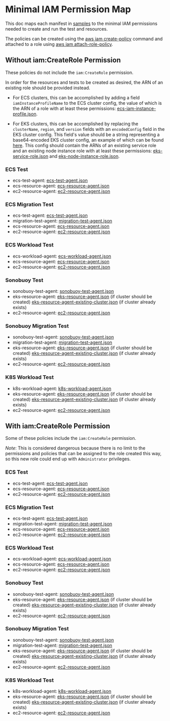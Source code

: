 # Minimal IAM Permission Map

This doc maps each manifest in [samples](../../samples) to the minimal IAM permissions needed to create and run the test and resources.

The policies can be created using the [aws iam create-policy](https://awscli.amazonaws.com/v2/documentation/api/latest/reference/iam/create-policy.html) command and attached to a role using [aws iam attach-role-policy](https://awscli.amazonaws.com/v2/documentation/api/latest/reference/iam/attach-role-policy.html).

## Without iam:CreateRole Permission

These policies do not include the `iam:CreateRole` permission.

In order for the resources and tests to be created as desired, the ARN of an existing role should be provided instead.

- For ECS clusters, this can be accomplished by adding a field `iamInstanceProfileName` to the ECS cluster config, the value of which is the ARN of a role with at least these permissions: [ecs-iam-instance-profile.json](./ecs-iam-instance-profile.json).

- For EKS clusters, this can be accomplished by replacing the `clusterName`, `region`, and `version` fields with an `encodedConfig` field in the EKS cluster config.
This field's value should be a string representing a base64-encoded EKS cluster config, an example of which can be found [here](./eksctl-config.yaml).
This config should contain the ARNs of an existing service role and an existing node instance role with at least these permissions: [eks-service-role.json](./eks-service-role.json) and [eks-node-instance-role.json](./eks-node-instance-role.json).

### ECS Test

- ecs-test-agent:       [ecs-test-agent.json](./ecs-test-agent.json)
- ecs-resource-agent:   [ecs-resource-agent.json](./ecs-resource-agent-no-create-role.json)
- ec2-resource-agent:   [ec2-resource-agent.json](./ec2-resource-agent-ecs-cluster.json)

### ECS Migration Test

- ecs-test-agent:       [ecs-test-agent.json](./ecs-test-agent.json)
- migration-test-agent: [migration-test-agent.json](./migration-test-agent-ecs-cluster.json)
- ecs-resource-agent:   [ecs-resource-agent.json](./ecs-resource-agent-no-create-role.json)
- ec2-resource-agent:   [ec2-resource-agent.json](./ec2-resource-agent-ecs-cluster.json)

### ECS Workload Test

- ecs-workload-agent:   [ecs-workload-agent.json](./ecs-workload-agent.json)
- ecs-resource-agent:   [ecs-resource-agent.json](./ecs-resource-agent-no-create-role.json)
- ec2-resource-agent:   [ec2-resource-agent.json](./ec2-resource-agent-ecs-cluster.json)

### Sonobuoy Test

- sonobuoy-test-agent:  [sonobuoy-test-agent.json](./sonobuoy-test-agent.json)
- eks-resource-agent:   [eks-resource-agent.json](./eks-resource-agent-no-create-role.json) (if cluster should be created)
                        [eks-resource-agent-existing-cluster.json](./eks-resource-agent-existing-cluster.json) (if cluster already exists)
- ec2-resource-agent:   [ec2-resource-agent.json](./ec2-resource-agent-eks-cluster.json)

### Sonobuoy Migration Test

- sonobuoy-test-agent:  [sonobuoy-test-agent.json](./sonobuoy-test-agent.json)
- migration-test-agent: [migration-test-agent.json](./migration-test-agent-eks-cluster.json)
- eks-resource-agent:   [eks-resource-agent.json](./eks-resource-agent-no-create-role.json) (if cluster should be created)
                        [eks-resource-agent-existing-cluster.json](./eks-resource-agent-existing-cluster.json) (if cluster already exists)
- ec2-resource-agent:   [ec2-resource-agent.json](./ec2-resource-agent-eks-cluster.json)

### K8S Workload Test

- k8s-workload-agent:   [k8s-workload-agent.json](./k8s-workload-agent.json)
- eks-resource-agent:   [eks-resource-agent.json](./eks-resource-agent-no-create-role.json) (if cluster should be created)
                        [eks-resource-agent-existing-cluster.json](./eks-resource-agent-existing-cluster.json) (if cluster already exists)
- ec2-resource-agent:   [ec2-resource-agent.json](./ec2-resource-agent-eks-cluster.json)

## With iam:CreateRole Permission

Some of these policies include the `iam:CreateRole` permission.

_Note_: This is considered dangerous because there is no limit to the permissions and policies that can be assigned to the role created this way, so this new role could end up with `Administrator` privileges.

### ECS Test

- ecs-test-agent:       [ecs-test-agent.json](./ecs-test-agent.json)
- ecs-resource-agent:   [ecs-resource-agent.json](./ecs-resource-agent-create-role.json)
- ec2-resource-agent:   [ec2-resource-agent.json](./ec2-resource-agent-ecs-cluster.json)

### ECS Migration Test

- ecs-test-agent:       [ecs-test-agent.json](./ecs-test-agent.json)
- migration-test-agent: [migration-test-agent.json](./migration-test-agent-ecs-cluster.json)
- ecs-resource-agent:   [ecs-resource-agent.json](./ecs-resource-agent-create-role.json)
- ec2-resource-agent:   [ec2-resource-agent.json](./ec2-resource-agent-ecs-cluster.json)

### ECS Workload Test

- ecs-workload-agent:   [ecs-workload-agent.json](./ecs-workload-agent.json)
- ecs-resource-agent:   [ecs-resource-agent.json](./ecs-resource-agent-create-role.json)
- ec2-resource-agent:   [ec2-resource-agent.json](./ec2-resource-agent-ecs-cluster.json)

### Sonobuoy Test

- sonobuoy-test-agent:  [sonobuoy-test-agent.json](./sonobuoy-test-agent.json)
- eks-resource-agent:   [eks-resource-agent.json](./eks-resource-agent-create-cluster.json) (if cluster should be created)
                        [eks-resource-agent-existing-cluster.json](./eks-resource-agent-existing-cluster.json) (if cluster already exists)
- ec2-resource-agent:   [ec2-resource-agent.json](./ec2-resource-agent-eks-cluster.json)

### Sonobuoy Migration Test

- sonobuoy-test-agent:  [sonobuoy-test-agent.json](./sonobuoy-test-agent.json)
- migration-test-agent: [migration-test-agent.json](./migration-test-agent-eks-cluster.json)
- eks-resource-agent:   [eks-resource-agent.json](./eks-resource-agent-create-cluster.json) (if cluster should be created)
                        [eks-resource-agent-existing-cluster.json](./eks-resource-agent-existing-cluster.json) (if cluster already exists)
- ec2-resource-agent:   [ec2-resource-agent.json](./ec2-resource-agent-eks-cluster.json)

### K8S Workload Test

- k8s-workload-agent:   [k8s-workload-agent.json](./k8s-workload-agent.json)
- eks-resource-agent:   [eks-resource-agent.json](./eks-resource-agent-create-cluster.json) (if cluster should be created)
                        [eks-resource-agent-existing-cluster.json](./eks-resource-agent-existing-cluster.json) (if cluster already exists)
- ec2-resource-agent:   [ec2-resource-agent.json](./ec2-resource-agent-eks-cluster.json)
